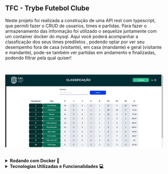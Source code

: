 ## TFC - Trybe Futebol Clube

Neste projeto foi realizada a construção de uma API rest com typescript, que permiti fazer o CRUD de usuarios, times e partidas. Para fazer o armazenamento das informação foi utilizado o sequelize juntamente com um container docker do mysql. Aqui você poderá acompanhar a classficação dos seus times prediletos , podendo optar por ver seu desempenho fora de casa (visitante), em casa (mandante) e geral (visitante e mandante), pode-se também ver partidas em andamento e finalizadas, podendo filtrar pela qual quiser!

<br />

![Screenshot](img-example-tfc.png)

<br />

<details>
<summary><strong> Rodando com Docker 🐳 </strong></summary><br />


- O arquivo `docker-compose.yml` pode ser utilizado para executar a aplicação na sua máquina local, para isso é necessário executar o comando `npm run compose:up` na raiz do projeto.

</details>




<details>
  <summary><strong>Tecnologias Utilizadas e Funcionalidades 💻 </strong></summary>
  <br />
  <details>
  <summary>
    Funcionalidades
  </summary>

  <ul>
    <br />
   <li> Fazer login com a rota: /login (POST) </li>
   <li> Buscar times com a rota: /teams (GET) </li>
   <li> Buscar time pelo id com a rota: /teams/:id (GET) </li>
   <li> Buscar função com a rota: /login/role (GET) </li>
   <li> Buscar as partidas com a rota: /matches (GET) </li>
   <li> Finalizar uma partida com a rota: /matches/:id/finish (PATCH) </li>
   <li> Atualizar uma partida em andamento com a rota: /matches/:id (PATCH) </li>
   <li> Criar uma partida com a rota: /matches (POST) </li>
   <li> Buscar o ranking dos times de acordo com jogos em casa: /leaderboard/home (GET) </li>
   <li> Buscar o ranking dos times de acordo com jogos fora de casa: /leaderboard/away (GET) </li>
   <li> Buscar o ranking dos times de acordo com jogos em geral: /leaderboard (GET) </li>
  </ul>
 </details>


<details>
  <summary>
    Tecnologias ultizadas
  </summary>

  <ul>
    <br />
    <li> Typescript </li>
    <li> Express </li>
    <li> Sequelize </li>
    <li> Json web token (JWT) </li>
    <li> Docker </li>
    <li> Mocha </li>
    <li> Chai </li>
  </ul>
 </details>

<br />
</details>
